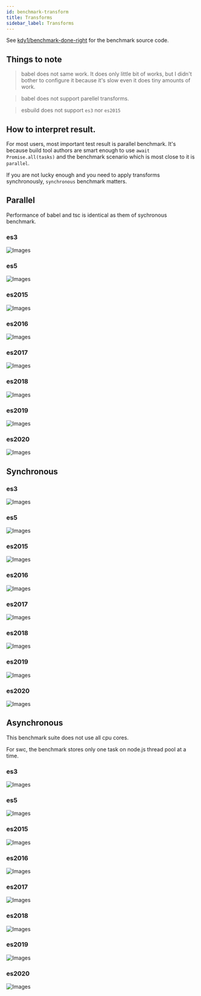 ```yaml
---
id: benchmark-transform
title: Transforms
sidebar_label: Transforms
---
```


See [kdy1/benchmark-done-right](https://github.com/kdy1/benchmark-done-right) for the benchmark source code.

## Things to note

> babel does not same work. It does only little bit of works, but I didn't bother to configure it because it's slow even it does tiny amounts of work.

> babel does not support parellel transforms.

> esbuild does not support `es3` nor `es2015`

## How to interpret result.

For most users, most important test result is parallel benchmark.
It's because build tool authors are smart enough to use `await Promise.all(tasks)` and the benchmark scenario which is most close to it is `parallel`.

If you are not lucky enough and you need to apply transforms synchronously, `synchronous` benchmark matters.

## Parallel

Performance of babel and tsc is identical as them of sychronous benchmark.

### es3

![Images](https://raw.githubusercontent.com/kdy1/benchmark-done-right/main/images/transform/parallel/es3.png)

### es5

![Images](https://raw.githubusercontent.com/kdy1/benchmark-done-right/main/images/transform/parallel/es5.png)

### es2015

![Images](https://raw.githubusercontent.com/kdy1/benchmark-done-right/main/images/transform/parallel/es2015.png)

### es2016

![Images](https://raw.githubusercontent.com/kdy1/benchmark-done-right/main/images/transform/parallel/es2016.png)

### es2017

![Images](https://raw.githubusercontent.com/kdy1/benchmark-done-right/main/images/transform/parallel/es2017.png)

### es2018

![Images](https://raw.githubusercontent.com/kdy1/benchmark-done-right/main/images/transform/parallel/es2018.png)

### es2019

![Images](https://raw.githubusercontent.com/kdy1/benchmark-done-right/main/images/transform/parallel/es2019.png)

### es2020

![Images](https://raw.githubusercontent.com/kdy1/benchmark-done-right/main/images/transform/parallel/es2020.png)

## Synchronous

### es3

![Images](https://raw.githubusercontent.com/kdy1/benchmark-done-right/main/images/transform/sync/es3.png)

### es5

![Images](https://raw.githubusercontent.com/kdy1/benchmark-done-right/main/images/transform/sync/es5.png)

### es2015

![Images](https://raw.githubusercontent.com/kdy1/benchmark-done-right/main/images/transform/sync/es2015.png)

### es2016

![Images](https://raw.githubusercontent.com/kdy1/benchmark-done-right/main/images/transform/sync/es2016.png)

### es2017

![Images](https://raw.githubusercontent.com/kdy1/benchmark-done-right/main/images/transform/sync/es2017.png)

### es2018

![Images](https://raw.githubusercontent.com/kdy1/benchmark-done-right/main/images/transform/sync/es2018.png)

### es2019

![Images](https://raw.githubusercontent.com/kdy1/benchmark-done-right/main/images/transform/sync/es2019.png)

### es2020

![Images](https://raw.githubusercontent.com/kdy1/benchmark-done-right/main/images/transform/sync/es2020.png)

## Asynchronous

This benchmark suite does not use all cpu cores.

For swc, the benchmark stores only one task on node.js thread pool at a time.

### es3

![Images](https://raw.githubusercontent.com/kdy1/benchmark-done-right/main/images/transform/async/es3.png)

### es5

![Images](https://raw.githubusercontent.com/kdy1/benchmark-done-right/main/images/transform/async/es5.png)

### es2015

![Images](https://raw.githubusercontent.com/kdy1/benchmark-done-right/main/images/transform/async/es2015.png)

### es2016

![Images](https://raw.githubusercontent.com/kdy1/benchmark-done-right/main/images/transform/async/es2016.png)

### es2017

![Images](https://raw.githubusercontent.com/kdy1/benchmark-done-right/main/images/transform/async/es2017.png)

### es2018

![Images](https://raw.githubusercontent.com/kdy1/benchmark-done-right/main/images/transform/async/es2018.png)

### es2019

![Images](https://raw.githubusercontent.com/kdy1/benchmark-done-right/main/images/transform/async/es2019.png)

### es2020

![Images](https://raw.githubusercontent.com/kdy1/benchmark-done-right/main/images/transform/async/es2020.png)

